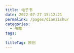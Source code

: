 ```yaml
---
title: 电子书
date: 2022-07-27 15:12:21
permalink: /pages/dianzishu/
categories:
  - 书籍
tags:
  - 
titleTag: 原创
---
```

